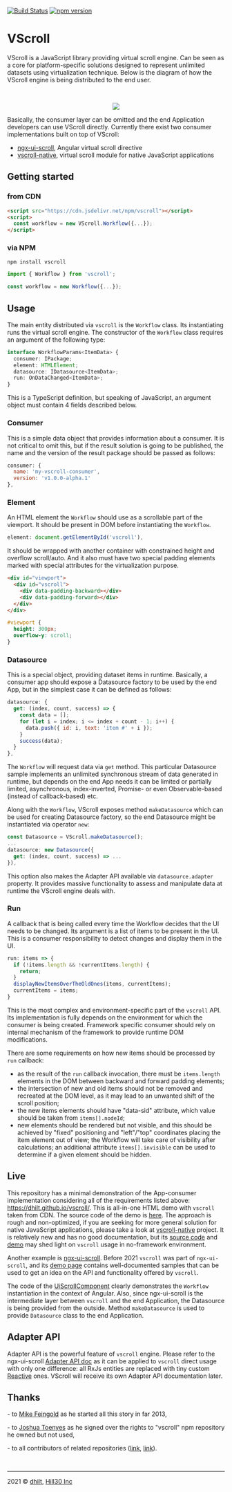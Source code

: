 [![Build Status](https://travis-ci.com/dhilt/vscroll.svg?branch=main)](https://travis-ci.com/dhilt/vscroll)
[![npm version](https://badge.fury.io/js/vscroll.svg)](https://www.npmjs.com/package/vscroll)

# VScroll

VScroll is a JavaScript library providing virtual scroll engine. Can be seen as a core for platform-specific solutions designed to represent unlimited datasets using virtualization technique. Below is the diagram of how the VScroll engine is being distributed to the end user.

<br>
<p align="center">
  <img src="https://user-images.githubusercontent.com/4365660/104845671-ad1d4b80-58e7-11eb-9cc9-4a00ebcbc9e8.png">
</p>

Basically, the consumer layer can be omitted and the end Application developers can use VScroll directly. Currently there exist two consumer implementations built on top of VScroll:

  - [ngx-ui-scroll](https://www.npmjs.com/package/ngx-ui-scroll), Angular virtual scroll directive
  - [vscroll-native](https://www.npmjs.com/package/vscroll-native), virtual scroll module for native JavaScript applications

## Getting started

### from CDN

```html
<script src="https://cdn.jsdelivr.net/npm/vscroll"></script>
<script>
  const workflow = new VScroll.Workflow({...});
</script>
```

### via NPM

```
npm install vscroll
```

```js
import { Workflow } from 'vscroll';

const workflow = new Workflow({...});
```

## Usage

The main entity distributed via `vscroll` is the `Workflow` class. Its instantiating runs the virtual scroll engine. The constructor of the `Workflow` class requires an argument of the following type:

```typescript
interface WorkflowParams<ItemData> {
  consumer: IPackage;
  element: HTMLElement;
  datasource: IDatasource<ItemData>;
  run: OnDataChanged<ItemData>;
}
```

This is a TypeScript definition, but speaking of JavaScript, an argument object must contain 4 fields described below.

### Consumer

This is a simple data object that provides information about a consumer. It is not critical to omit this, but if the result solution is going to be published, the name and the version of the result package should be passed as follows:

```js
consumer: {
  name: 'my-vscroll-consumer',
  version: 'v1.0.0-alpha.1'
},
```

### Element

An HTML element the `Workflow` should use as a scrollable part of the viewport. It should be present in DOM before instantiating the `Workflow`.

```js
element: document.getElementById('vscroll'),
```

It should be wrapped with another container with constrained height and overflow scroll/auto. And it also must have two special padding elements marked with special attributes for the virtualization purpose.

```html
<div id="viewport">
  <div id="vscroll">
    <div data-padding-backward></div>
    <div data-padding-forward></div>
  </div>
</div>
```

```css
#viewport {
  height: 300px;
  overflow-y: scroll;
}
```

### Datasource

This is a special object, providing dataset items in runtime. Basically, a consumer app should expose a Datasource factory to be used by the end App, but in the simplest case it can be defined as follows:

```js
datasource: {
  get: (index, count, success) => {
    const data = [];
    for (let i = index; i <= index + count - 1; i++) {
      data.push({ id: i, text: 'item #' + i });
    }
    success(data);
  }
},
```

The `Workflow` will request data via `get` method. This particular Datasource sample implements an unlimited synchronous stream of data generated in runtime, but depends on the end App needs it can be limited or partially limited, asynchronous, index-inverted, Promise- or even Observable-based (instead of callback-based) etc.

Along with the `Workflow`, VScroll exposes method `makeDatasource` which can be used for creating Datasource factory, so the end Datasource might be instantiated via operator `new`:

```js
const Datasource = VScroll.makeDatasource();
...
datasource: new Datasource({
  get: (index, count, success) => ...
}),
```

This option also makes the Adapter API available via `datasource.adapter` property. It provides massive functionality to assess and manipulate data at runtime the VScroll engine deals with.

### Run

A callback that is being called every time the Workflow decides that the UI needs to be changed. Its argument is a list of items to be present in the UI. This is a consumer responsibility to detect changes and display them in the UI.

```js
run: items => {
  if (!items.length && !currentItems.length) {
    return;
  }
  displayNewItemsOverTheOldOnes(items, currentItems);
  currentItems = items;
}
```

This is the most complex and environment-specific part of the `vscroll` API. Its implementation is fully depends on the environment for which the consumer is being created. Framework specific consumer should rely on internal mechanism of the framework to provide runtime DOM modifications.

There are some requirements on how new items should be processed by `run` callback:
 - as the result of the `run` callback invocation, there must be `items.length` elements in the DOM between backward and forward padding elements;
 - the intersection of new and old items should not be removed and recreated at the DOM level, as it may lead to an unwanted shift of the scroll position;
 - the new items elements should have "data-sid" attribute, which value should be taken from `items[].nodeId`;
 - new elements should be rendered but not visible, and this should be achieved by "fixed" positioning and "left"/"top" coordinates placing the item element out of view; the Workflow will take care of visibility after calculations; an additional attribute `items[].invisible` can be used to determine if a given element should be hidden.

## Live

This repository has a minimal demonstration of the App-consumer implementation considering all of the requirements listed above: https://dhilt.github.io/vscroll/. This is all-in-one HTML demo with `vscroll` taken from CDN. The source code of the demo is [here](https://github.com/dhilt/vscroll/blob/main/demo/index.html). The approach is rough and non-optimized, if you are seeking for more general solution for native JavaScript applications, please take a look at [vscroll-native](https://github.com/dhilt/vscroll-native) project. It is relatively new and has no good documentation, but its [source code](https://github.com/dhilt/vscroll-native/tree/main/src) and [demo](https://github.com/dhilt/vscroll-native/tree/main/demo) may shed light on `vscroll` usage in no-framework environment.

Another example is [ngx-ui-scroll](https://github.com/dhilt/ngx-ui-scroll). Before 2021 `vscroll` was part of `ngx-ui-scroll`, and its [demo page](https://dhilt.github.io/ngx-ui-scroll/#/) contains well-documented samples that can be used to get an idea on the API and functionality offered by `vscroll`.

The code of the [UiScrollComponent](https://github.com/dhilt/ngx-ui-scroll/blob/v2.0.0-rc.1/src/ui-scroll.component.ts) clearly demonstrates the `Workflow` instantiation in the context of Angular. Also, since ngx-ui-scroll is the intermediate layer between `vscroll` and the end Application, the Datasource is being provided from the outside. Method `makeDatasource` is used to provide `Datasource` class to the end Application.

## Adapter API

Adapter API is the powerful feature of `vscroll` engine. Please refer to the ngx-ui-scroll [Adapter API doc](https://github.com/dhilt/ngx-ui-scroll#adapter-api) as it can be applied to `vscroll` direct usage with only one difference: all RxJs entities are replaced with tiny custom [Reactive](https://github.com/dhilt/vscroll/blob/main/src/classes/reactive.ts) ones. VScroll will receive its own Adapter API documentation later.

## Thanks

 \- to [Mike Feingold](https://github.com/mfeingold) as he started all this story in far 2013,

 \- to [Joshua Toenyes](https://github.com/JoshuaToenyes) as he signed over the rights to "vscroll" npm repository he owned but not used,

 \- to all contributors of related repositories ([link](https://github.com/angular-ui/ui-scroll/graphs/contributors), [link](https://github.com/dhilt/ngx-ui-scroll/graphs/contributors)).

 <br>

 __________

2021 &copy; [dhilt](https://github.com/dhilt), [Hill30 Inc](http://www.hill30.com/)
